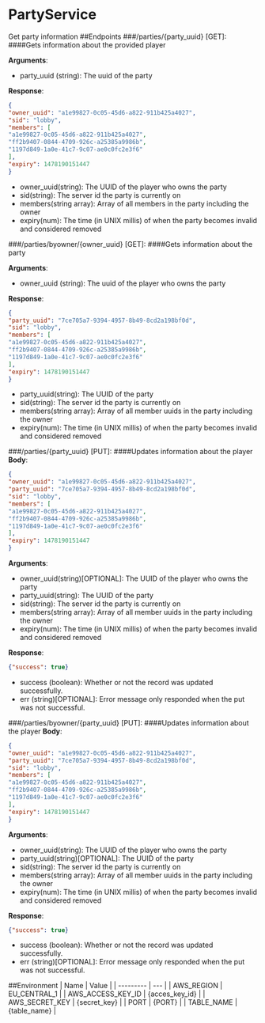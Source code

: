 # PartyService
Get party information
##Endpoints
###/parties/{party_uuid} [GET]:
####Gets information about the provided player

**Arguments**:
- party_uuid (string): The uuid of the party

**Response**: 
```json
{
"owner_uuid": "a1e99827-0c05-45d6-a822-911b425a4027",
"sid": "lobby",
"members": [
"a1e99827-0c05-45d6-a822-911b425a4027",
"ff2b9407-0844-4709-926c-a25385a9986b",
"1197d849-1a0e-41c7-9c07-ae0c0fc2e3f6"
], 
"expiry": 1478190151447
}
```
- owner_uuid(string): The UUID of the player who owns the party
- sid(string): The server id the party is currently on
- members(string array): Array of all members in the party including the owner
- expiry(num): The time (in UNIX millis) of when the party becomes invalid and considered removed

###/parties/byowner/{owner_uuid} [GET]:
####Gets information about the party

**Arguments**:
- owner_uuid (string): The uuid of the player who owns the party

**Response**: 
```json
{
"party_uuid": "7ce705a7-9394-4957-8b49-8cd2a198bf0d",
"sid": "lobby",
"members": [
"a1e99827-0c05-45d6-a822-911b425a4027",
"ff2b9407-0844-4709-926c-a25385a9986b",
"1197d849-1a0e-41c7-9c07-ae0c0fc2e3f6"
], 
"expiry": 1478190151447
}
```
- party_uuid(string): The UUID of the party
- sid(string): The server id the party is currently on
- members(string array): Array of all member uuids in the party including the owner
- expiry(num): The time (in UNIX millis) of when the party becomes invalid and considered removed

###/parties/{party_uuid} [PUT]:
####Updates information about the player
**Body**:
```json
{
"owner_uuid": "a1e99827-0c05-45d6-a822-911b425a4027",
"party_uuid": "7ce705a7-9394-4957-8b49-8cd2a198bf0d",
"sid": "lobby",
"members": [
"a1e99827-0c05-45d6-a822-911b425a4027",
"ff2b9407-0844-4709-926c-a25385a9986b",
"1197d849-1a0e-41c7-9c07-ae0c0fc2e3f6"
], 
"expiry": 1478190151447
}
```

**Arguments**:
- owner_uuid(string)[OPTIONAL]: The UUID of the player who owns the party
- party_uuid(string): The UUID of the party
- sid(string): The server id the party is currently on
- members(string array): Array of all member uuids in the party including the owner
- expiry(num): The time (in UNIX millis) of when the party becomes invalid and considered removed

**Response**: 
```json
{"success": true}
```
- success (boolean): Whether or not the record was updated successfully.
- err (string)[OPTIONAL]: Error message only responded when the put was not successful.

###/parties/byowner/{party_uuid} [PUT]:
####Updates information about the player
**Body**:
```json
{
"owner_uuid": "a1e99827-0c05-45d6-a822-911b425a4027",
"party_uuid": "7ce705a7-9394-4957-8b49-8cd2a198bf0d",
"sid": "lobby",
"members": [
"a1e99827-0c05-45d6-a822-911b425a4027",
"ff2b9407-0844-4709-926c-a25385a9986b",
"1197d849-1a0e-41c7-9c07-ae0c0fc2e3f6"
], 
"expiry": 1478190151447
}
```

**Arguments**:
- owner_uuid(string): The UUID of the player who owns the party
- party_uuid(string)[OPTIONAL]: The UUID of the party
- sid(string): The server id the party is currently on
- members(string array): Array of all member uuids in the party including the owner
- expiry(num): The time (in UNIX millis) of when the party becomes invalid and considered removed

**Response**: 
```json
{"success": true}
```
- success (boolean): Whether or not the record was updated successfully.
- err (string)[OPTIONAL]: Error message only responded when the put was not successful.

##Environment
| Name | Value |
| --------- | --- |
| AWS_REGION | EU_CENTRAL_1 |
| AWS_ACCESS_KEY_ID	| {acces_key_id} |
| AWS_SECRET_KEY	| {secret_key} |
| PORT	| {PORT} |
| TABLE_NAME | {table_name} |
